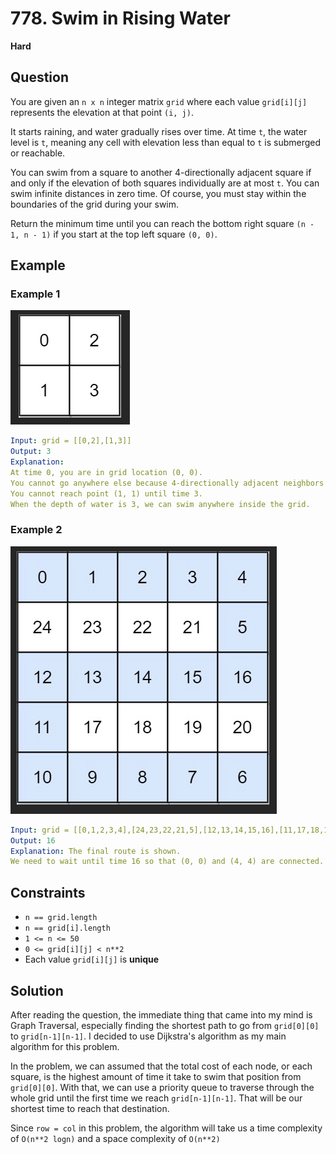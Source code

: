 # 778. Swim in Rising Water
**Hard**

## Question
You are given an `n x n` integer matrix `grid` where each value `grid[i][j]` represents the elevation at that point `(i, j)`.

It starts raining, and water gradually rises over time. At time `t`, the water level is `t`, meaning any cell with elevation less than equal to `t` is submerged or reachable.

You can swim from a square to another 4-directionally adjacent square if and only if the elevation of both squares individually are at most `t`. You can swim infinite distances in zero time. Of course, you must stay within the boundaries of the grid during your swim.

Return the minimum time until you can reach the bottom right square `(n - 1, n - 1)` if you start at the top left square `(0, 0)`.

## Example
### Example 1
![Example 1](./Example1.png)
```yaml
Input: grid = [[0,2],[1,3]]
Output: 3
Explanation:
At time 0, you are in grid location (0, 0).
You cannot go anywhere else because 4-directionally adjacent neighbors have a higher elevation than t = 0.
You cannot reach point (1, 1) until time 3.
When the depth of water is 3, we can swim anywhere inside the grid.
```

### Example 2
![Example 2](./Example2.png)
```yaml
Input: grid = [[0,1,2,3,4],[24,23,22,21,5],[12,13,14,15,16],[11,17,18,19,20],[10,9,8,7,6]]
Output: 16
Explanation: The final route is shown.
We need to wait until time 16 so that (0, 0) and (4, 4) are connected.
```

## Constraints
- `n == grid.length`
- `n == grid[i].length`
- `1 <= n <= 50`
- `0 <= grid[i][j] < n**2`
- Each value `grid[i][j]` is **unique**

## Solution
After reading the question, the immediate thing that came into my mind is Graph Traversal, especially finding the shortest path to go from `grid[0][0]` to `grid[n-1][n-1]`. I decided to use Dijkstra's algorithm as my main algorithm for this problem.

In the problem, we can assumed that the total cost of each node, or each square, is the highest amount of time it take to swim that position from `grid[0][0]`. With that, we can use a priority queue to traverse through the whole grid until the first time we reach `grid[n-1][n-1]`. That will be our shortest time to reach that destination.

Since `row = col` in this problem, the algorithm will take us a time complexity of `O(n**2 logn)` and a space complexity of `O(n**2)`
